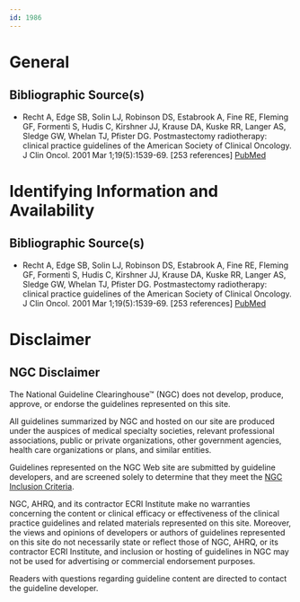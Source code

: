 ```yaml
---
id: 1986
---
```


# General

## Bibliographic Source(s)

- Recht A, Edge SB, Solin LJ, Robinson DS, Estabrook A, Fine RE, Fleming GF, Formenti S, Hudis C, Kirshner JJ, Krause DA, Kuske RR, Langer AS, Sledge GW, Whelan TJ, Pfister DG. Postmastectomy radiotherapy: clinical practice guidelines of the American Society of Clinical Oncology. J Clin Oncol. 2001 Mar 1;19(5):1539-69. [253 references] [ PubMed ](http://www.ncbi.nlm.nih.gov/entrez/query.fcgi?cmd=Retrieve&db=pubmed&dopt=Abstract&list_uids=11230499)

# Identifying Information and Availability

## Bibliographic Source(s)

- Recht A, Edge SB, Solin LJ, Robinson DS, Estabrook A, Fine RE, Fleming GF, Formenti S, Hudis C, Kirshner JJ, Krause DA, Kuske RR, Langer AS, Sledge GW, Whelan TJ, Pfister DG. Postmastectomy radiotherapy: clinical practice guidelines of the American Society of Clinical Oncology. J Clin Oncol. 2001 Mar 1;19(5):1539-69. [253 references] [ PubMed ](http://www.ncbi.nlm.nih.gov/entrez/query.fcgi?cmd=Retrieve&db=pubmed&dopt=Abstract&list_uids=11230499)

# Disclaimer

## NGC Disclaimer

The National Guideline Clearinghouse™ (NGC) does not develop, produce, approve, or endorse the guidelines represented on this site.

All guidelines summarized by NGC and hosted on our site are produced under the auspices of medical specialty societies, relevant professional associations, public or private organizations, other government agencies, health care organizations or plans, and similar entities.

Guidelines represented on the NGC Web site are submitted by guideline developers, and are screened solely to determine that they meet the [NGC Inclusion Criteria](/help-and-about/summaries/inclusion-criteria).

NGC, AHRQ, and its contractor ECRI Institute make no warranties concerning the content or clinical efficacy or effectiveness of the clinical practice guidelines and related materials represented on this site. Moreover, the views and opinions of developers or authors of guidelines represented on this site do not necessarily state or reflect those of NGC, AHRQ, or its contractor ECRI Institute, and inclusion or hosting of guidelines in NGC may not be used for advertising or commercial endorsement purposes.

Readers with questions regarding guideline content are directed to contact the guideline developer.

